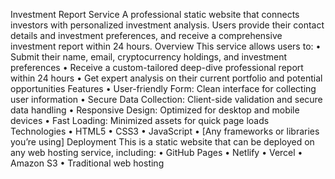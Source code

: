 Investment Report Service
A professional static website that connects investors with personalized investment analysis. Users provide their contact details and investment preferences, and receive a comprehensive investment report within 24 hours.
Overview
This service allows users to:
	•	Submit their name, email, cryptocurrency holdings, and investment preferences
	•	Receive a custom-tailored deep-dive professional report within 24 hours
	•	Get expert analysis on their current portfolio and potential opportunities
Features
	•	User-friendly Form: Clean interface for collecting user information
	•	Secure Data Collection: Client-side validation and secure data handling
	•	Responsive Design: Optimized for desktop and mobile devices
	•	Fast Loading: Minimized assets for quick page loads
Technologies
	•	HTML5
	•	CSS3
	•	JavaScript
	•	[Any frameworks or libraries you’re using]
Deployment
This is a static website that can be deployed on any web hosting service, including:
	•	GitHub Pages
	•	Netlify
	•	Vercel
	•	Amazon S3
	•	Traditional web hosting

